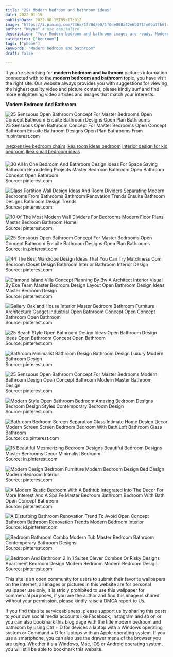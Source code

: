```yaml
---
title: "29+ Modern bedroom and bathroom ideas"
date: 2022-01-19
publishDate: 2022-08-15T05:17:01Z
image: "https://i.pinimg.com/736x/1f/0d/e0/1f0de008a42e6b071fe69a7fb6fa03ad--master-bedroom-design-bedroom-modern.jpg"
author: "Wayne" # use capitalize
description: "Your Modern bedroom and bathroom images are ready. Modern bedroom and bathroom are a topic that is being searched for and liked by netizens now. You can Get the Modern bedroom and bathroom files here. Download all royalty-free photos and vectors."
categories: ["bedroom"]
tags: ["phone"]
keywords: "Modern bedroom and bathroom"
draft: false

---
```


If you're searching for **modern bedroom and bathroom** pictures information connected with to the **modern bedroom and bathroom** topic, you have visit the right  site.  Our website always  provides you with  suggestions  for viewing  the highest  quality video and picture  content, please kindly surf and find more enlightening video articles and images  that match your interests.

**Modern Bedroom And Bathroom**. 

![25 Sensuous Open Bathroom Concept For Master Bedrooms Open Concept Bathroom Ensuite Bathroom Designs Open Plan Bathrooms](https://i.pinimg.com/originals/30/6d/7a/306d7af0ea3250d6390a773ffba68a4a.jpg "25 Sensuous Open Bathroom Concept For Master Bedrooms Open Concept Bathroom Ensuite Bathroom Designs Open Plan Bathrooms")
25 Sensuous Open Bathroom Concept For Master Bedrooms Open Concept Bathroom Ensuite Bathroom Designs Open Plan Bathrooms From in.pinterest.com

[Inexpensive bedroom chairs](/inexpensive-bedroom-chairs/)
[Ikea room ideas bedroom](/ikea-room-ideas-bedroom/)
[Interior design for kid bedroom](/interior-design-for-kid-bedroom/)
[Ikea small bedroom ideas](/ikea-small-bedroom-ideas/)



### 

 


![30 All In One Bedroom And Bathroom Design Ideas For Space Saving Bathroom Remodeling Projects Master Bedroom Bathroom Open Bathroom Concept Open Bathroom](https://i.pinimg.com/originals/3d/20/74/3d2074987ed4389b1a807ad5af3f315f.jpg "30 All In One Bedroom And Bathroom Design Ideas For Space Saving Bathroom Remodeling Projects Master Bedroom Bathroom Open Bathroom Concept Open Bathroom")
Source: pinterest.com

 

![Glass Partition Wall Design Ideas And Room Dividers Separating Modern Bedrooms From Bathrooms Bathroom Renovation Trends Ensuite Bathroom Designs Bathroom Design Trends](https://i.pinimg.com/originals/b3/d6/3e/b3d63e549409cbc200cac478403aea5d.jpg "Glass Partition Wall Design Ideas And Room Dividers Separating Modern Bedrooms From Bathrooms Bathroom Renovation Trends Ensuite Bathroom Designs Bathroom Design Trends")
Source: pinterest.com

 

![10 Of The Most Modern Wall Dividers For Bedrooms Modern Floor Plans Master Bedroom Bathroom Home](https://i.pinimg.com/originals/a9/84/a7/a984a7f0b6152fc7c43ed28a1b68321a.png "10 Of The Most Modern Wall Dividers For Bedrooms Modern Floor Plans Master Bedroom Bathroom Home")
Source: pinterest.com

 

![25 Sensuous Open Bathroom Concept For Master Bedrooms Open Concept Bathroom Ensuite Bathroom Designs Open Plan Bathrooms](https://i.pinimg.com/originals/30/6d/7a/306d7af0ea3250d6390a773ffba68a4a.jpg "25 Sensuous Open Bathroom Concept For Master Bedrooms Open Concept Bathroom Ensuite Bathroom Designs Open Plan Bathrooms")
Source: in.pinterest.com

 

![44 The Best Wardrobe Design Ideas That You Can Try Matchness Com Bedroom Closet Design Bathroom Interior Bathroom Interior Design](https://i.pinimg.com/736x/42/56/30/425630332ba8fc1ef7473608e7a92dcb.jpg "44 The Best Wardrobe Design Ideas That You Can Try Matchness Com Bedroom Closet Design Bathroom Interior Bathroom Interior Design")
Source: pinterest.com

 

![Diamond Island Villa Concept Planning By Bw A Architect Interior Visual By Eke Team Master Bedroom Design Layout Open Bathroom Design Ideas Master Bedroom Design](https://i.pinimg.com/736x/d9/d5/7a/d9d57aeaf9e28b487401e20231ec0125--modern-bedroom-design-modern-bedrooms.jpg "Diamond Island Villa Concept Planning By Bw A Architect Interior Visual By Eke Team Master Bedroom Design Layout Open Bathroom Design Ideas Master Bedroom Design")
Source: pinterest.com

 

![Gallery Oakland House Interior Master Bedroom Bathroom Furniture Architecture Gadget Industrial Open Bathroom Concept Open Concept Bathroom Open Bathroom](https://i.pinimg.com/736x/8d/a6/87/8da6878346aeb48d5643e7224dd45776--modern-bedroom-design-contemporary-bedroom.jpg "Gallery Oakland House Interior Master Bedroom Bathroom Furniture Architecture Gadget Industrial Open Bathroom Concept Open Concept Bathroom Open Bathroom")
Source: pinterest.com

 

![25 Beach Style Open Bathroom Design Ideas Open Bathroom Design Ideas Open Bathroom Concept Open Bathroom](https://i.pinimg.com/736x/f5/f7/dc/f5f7dc01e2a15562354fd9a536271c9f--small-bathrooms-modern-bathrooms.jpg "25 Beach Style Open Bathroom Design Ideas Open Bathroom Design Ideas Open Bathroom Concept Open Bathroom")
Source: pinterest.com

 

![Bathroom Minimalist Bathroom Design Bathroom Design Luxury Modern Bathroom Design](https://i.pinimg.com/originals/75/7a/a6/757aa6e183afd8b1468d1ca332b16be7.jpg "Bathroom Minimalist Bathroom Design Bathroom Design Luxury Modern Bathroom Design")
Source: pinterest.com

 

![25 Sensuous Open Bathroom Concept For Master Bedrooms Modern Bathroom Design Open Concept Bathroom Modern Master Bathroom Design](https://i.pinimg.com/originals/db/bd/1d/dbbd1d078236ac12c427622af52c4612.jpg "25 Sensuous Open Bathroom Concept For Master Bedrooms Modern Bathroom Design Open Concept Bathroom Modern Master Bathroom Design")
Source: pinterest.com

 

![Modern Style Open Bathroom Bedroom Amazing Bedroom Designs Bedroom Design Styles Contemporary Bedroom Design](https://i.pinimg.com/originals/23/57/f7/2357f7bbfe87eb71ed66c5c2bd89c3a4.jpg "Modern Style Open Bathroom Bedroom Amazing Bedroom Designs Bedroom Design Styles Contemporary Bedroom Design")
Source: pinterest.com

 

![Bathroom Bedroom Screen Separation Glass Intimate Home Design Decor Modern Screen Screen Bedroom Bedroom With Bath Loft Bathroom Glass Bathroom](https://i.pinimg.com/736x/ab/1c/1c/ab1c1c03ff98ef42f1add2434776c62d.jpg "Bathroom Bedroom Screen Separation Glass Intimate Home Design Decor Modern Screen Screen Bedroom Bedroom With Bath Loft Bathroom Glass Bathroom")
Source: co.pinterest.com

 

![15 Beautiful Mesmerizing Bedroom Designs Beautiful Bedroom Designs Master Bedrooms Decor Minimalist Bedroom](https://i.pinimg.com/originals/39/36/5b/39365bb312c8a8fdb94142317c7286bb.jpg "15 Beautiful Mesmerizing Bedroom Designs Beautiful Bedroom Designs Master Bedrooms Decor Minimalist Bedroom")
Source: in.pinterest.com

 

![Modern Design Bedroom Furniture Modern Bedroom Design Bed Design Modern Bedroom Interior](https://i.pinimg.com/originals/58/43/98/58439856875b39a4c0103221e8b60a08.jpg "Modern Design Bedroom Furniture Modern Bedroom Design Bed Design Modern Bedroom Interior")
Source: pinterest.com

 

![A Modern Rustic Bedroom With A Bathtub Integrated Into The Decor For More Interest And A Spa Fe Master Bedroom Bathroom Bedroom With Bath Open Concept Bathroom](https://i.pinimg.com/564x/6a/f9/76/6af976abd58582fcced53bfa13020d8b.jpg "A Modern Rustic Bedroom With A Bathtub Integrated Into The Decor For More Interest And A Spa Fe Master Bedroom Bathroom Bedroom With Bath Open Concept Bathroom")
Source: pinterest.com

 

![A Disturbing Bathroom Renovation Trend To Avoid Open Concept Bathroom Bathroom Renovation Trends Modern Bedroom Interior](https://i.pinimg.com/originals/ce/eb/a6/ceeba642edb849b744831c5f6bd8d0ab.jpg "A Disturbing Bathroom Renovation Trend To Avoid Open Concept Bathroom Bathroom Renovation Trends Modern Bedroom Interior")
Source: id.pinterest.com

 

![Bedroom Bathroom Combo Modern Tub Master Bedroom Bathroom Contemporary Bathroom Designs](https://i.pinimg.com/originals/6b/f6/d2/6bf6d2560d1b2f0cad98609f0d292cf8.jpg "Bedroom Bathroom Combo Modern Tub Master Bedroom Bathroom Contemporary Bathroom Designs")
Source: pinterest.com

 

![Bedroom And Bathroom 2 In 1 Suites Clever Combos Or Risky Designs Apartment Bedroom Design Modern Bedroom Modern Bedroom Design](https://i.pinimg.com/736x/1f/0d/e0/1f0de008a42e6b071fe69a7fb6fa03ad--master-bedroom-design-bedroom-modern.jpg "Bedroom And Bathroom 2 In 1 Suites Clever Combos Or Risky Designs Apartment Bedroom Design Modern Bedroom Modern Bedroom Design")
Source: pinterest.com

 

This site is an open community for users to submit their favorite wallpapers on the internet, all images or pictures in this website are for personal wallpaper use only, it is stricly prohibited to use this wallpaper for commercial purposes, if you are the author and find this image is shared without your permission, please kindly raise a DMCA report to Us.

If you find this site serviceableness, please support us by sharing this posts to your own social media accounts like Facebook, Instagram and so on or you can also bookmark this blog page with the title modern bedroom and bathroom by using Ctrl + D for devices a laptop with a Windows operating system or Command + D for laptops with an Apple operating system. If you use a smartphone, you can also use the drawer menu of the browser you are using. Whether it's a Windows, Mac, iOS or Android operating system, you will still be able to bookmark this website.
